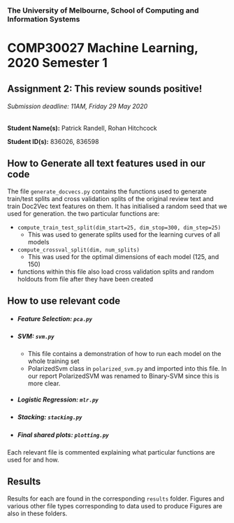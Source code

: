 ### The University of Melbourne, School of Computing and Information Systems
# COMP30027 Machine Learning, 2020 Semester 1

## Assignment 2: This review sounds positive!

###### Submission deadline: 11AM, Friday 29 May 2020

**Student Name(s):**    Patrick Randell, Rohan Hitchcock

**Student ID(s):**     836026, 836598


## How to Generate all text features used in our code
The file `generate_docvecs.py` contains the functions used to generate train/test splits and cross validation splits of the original review text and train Doc2Vec text features on them. It has initialised a random seed that we used for generation. the two particular functions are:
* `compute_train_test_split(dim_start=25, dim_stop=300, dim_step=25)`
    * This was used to generate splits used for the learning curves of all models
* `compute_crossval_split(dim, num_splits)`
    * This was used for the optimal dimensions of each model (125, and 150)
* functions within this file also load cross validation splits and random holdouts from file after they have been created
    
## How to use relevant code
* ##### Feature Selection: `pca.py`
* ##### SVM: `svm.py`
    * This file contains a demonstration of how to run each model on the whole training set
    * PolarizedSvm class in `polarized_svm.py` and imported into this file. In our report PolarizedSVM was renamed to Binary-SVM since this is more clear.
* ##### Logistic Regression: `mlr.py`
* ##### Stacking: `stacking.py`
* ##### Final shared plots: `plotting.py`
Each relevant file is commented explaining what particular functions are used for and how.
## Results
Results for each are found in the corresponding `results` folder. Figures and various other file types corresponding to data used to produce Figures are also in these folders.